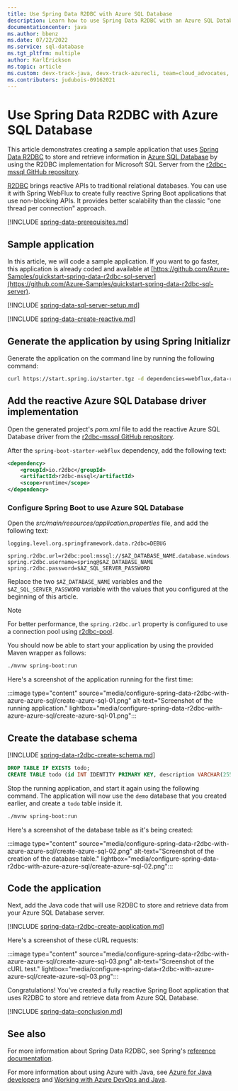 ```yaml
---
title: Use Spring Data R2DBC with Azure SQL Database
description: Learn how to use Spring Data R2DBC with an Azure SQL Database.
documentationcenter: java
ms.author: bbenz
ms.date: 07/22/2022
ms.service: sql-database
ms.tgt_pltfrm: multiple
author: KarlErickson
ms.topic: article
ms.custom: devx-track-java, devx-track-azurecli, team=cloud_advocates, spring-cloud-azure
ms.contributors: judubois-09162021
---
```


# Use Spring Data R2DBC with Azure SQL Database

This article demonstrates creating a sample application that uses [Spring Data R2DBC](https://spring.io/projects/spring-data-r2dbc) to store and retrieve information in [Azure SQL Database](/azure/sql-database/) by using the R2DBC implementation for Microsoft SQL Server from the [r2dbc-mssql GitHub repository](https://github.com/r2dbc/r2dbc-mssql).

[R2DBC](https://r2dbc.io/) brings reactive APIs to traditional relational databases. You can use it with Spring WebFlux to create fully reactive Spring Boot applications that use non-blocking APIs. It provides better scalability than the classic "one thread per connection" approach.

[!INCLUDE [spring-data-prerequisites.md](includes/spring-data-prerequisites.md)]

## Sample application

In this article, we will code a sample application. If you want to go faster, this application is already coded and available at [https://github.com/Azure-Samples/quickstart-spring-data-r2dbc-sql-server](https://github.com/Azure-Samples/quickstart-spring-data-r2dbc-sql-server).

[!INCLUDE [spring-data-sql-server-setup.md](includes/spring-data-sql-server-setup.md)]

[!INCLUDE [spring-data-create-reactive.md](includes/spring-data-create-reactive.md)]

## Generate the application by using Spring Initializr

Generate the application on the command line by running the following command:

```bash
curl https://start.spring.io/starter.tgz -d dependencies=webflux,data-r2dbc -d baseDir=azure-database-workshop -d bootVersion=2.7.8 -d javaVersion=17 | tar -xzvf -
```

## Add the reactive Azure SQL Database driver implementation

Open the generated project's *pom.xml* file to add the reactive Azure SQL Database driver from the [r2dbc-mssql GitHub repository](https://github.com/r2dbc/r2dbc-mssql).

After the `spring-boot-starter-webflux` dependency, add the following text:

```xml
<dependency>
    <groupId>io.r2dbc</groupId>
    <artifactId>r2dbc-mssql</artifactId>
    <scope>runtime</scope>
</dependency>
```

### Configure Spring Boot to use Azure SQL Database

Open the *src/main/resources/application.properties* file, and add the following text:

```properties
logging.level.org.springframework.data.r2dbc=DEBUG

spring.r2dbc.url=r2dbc:pool:mssql://$AZ_DATABASE_NAME.database.windows.net:1433/demo
spring.r2dbc.username=spring@$AZ_DATABASE_NAME
spring.r2dbc.password=$AZ_SQL_SERVER_PASSWORD
```

Replace the two `$AZ_DATABASE_NAME` variables and the `$AZ_SQL_SERVER_PASSWORD` variable with the values that you configured at the beginning of this article.

> [!NOTE]
> For better performance, the `spring.r2dbc.url` property is configured to use a connection pool using [r2dbc-pool](https://github.com/r2dbc/r2dbc-pool).

You should now be able to start your application by using the provided Maven wrapper as follows:

```bash
./mvnw spring-boot:run
```

Here's a screenshot of the application running for the first time:

:::image type="content" source="media/configure-spring-data-r2dbc-with-azure-azure-sql/create-azure-sql-01.png" alt-text="Screenshot of the running application." lightbox="media/configure-spring-data-r2dbc-with-azure-azure-sql/create-azure-sql-01.png":::

## Create the database schema

[!INCLUDE [spring-data-r2dbc-create-schema.md](includes/spring-data-r2dbc-create-schema.md)]

```sql
DROP TABLE IF EXISTS todo;
CREATE TABLE todo (id INT IDENTITY PRIMARY KEY, description VARCHAR(255), details VARCHAR(4096), done BIT);
```

Stop the running application, and start it again using the following command. The application will now use the `demo` database that you created earlier, and create a `todo` table inside it.

```bash
./mvnw spring-boot:run
```

Here's a screenshot of the database table as it's being created:

:::image type="content" source="media/configure-spring-data-r2dbc-with-azure-azure-sql/create-azure-sql-02.png" alt-text="Screenshot of the creation of the database table." lightbox="media/configure-spring-data-r2dbc-with-azure-azure-sql/create-azure-sql-02.png":::

## Code the application

Next, add the Java code that will use R2DBC to store and retrieve data from your Azure SQL Database server.

[!INCLUDE [spring-data-r2dbc-create-application.md](includes/spring-data-r2dbc-create-application.md)]

Here's a screenshot of these cURL requests:

:::image type="content" source="media/configure-spring-data-r2dbc-with-azure-azure-sql/create-azure-sql-03.png" alt-text="Screenshot of the cURL test." lightbox="media/configure-spring-data-r2dbc-with-azure-azure-sql/create-azure-sql-03.png":::

Congratulations! You've created a fully reactive Spring Boot application that uses R2DBC to store and retrieve data from Azure SQL Database.

[!INCLUDE [spring-data-conclusion.md](includes/spring-data-conclusion.md)]

## See also

For more information about Spring Data R2DBC, see Spring's [reference documentation](https://docs.spring.io/spring-data/r2dbc/docs/current/reference/html/#reference).

For more information about using Azure with Java, see [Azure for Java developers](../index.yml) and [Working with Azure DevOps and Java](/azure/devops/).
